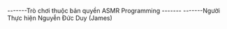 -------Trò chơi thuộc bản quyền ASMR Programming -------
-------Người Thực hiện Nguyễn Đức Duy (James)